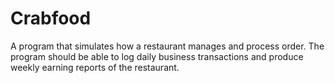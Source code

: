 # Crabfood
A program that simulates how a restaurant manages and process order. The program should be able to log daily business transactions and produce weekly earning reports of the restaurant.
